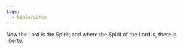 ```yaml
---
tags:
  - bible/verse
---
```

Now the Lord is the Spirit; and where the Spirit of the Lord is, there is liberty. 